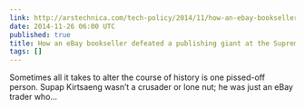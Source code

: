 ```yaml
---
link: http://arstechnica.com/tech-policy/2014/11/how-an-ebay-bookseller-defeated-a-publishing-giant-at-the-supreme-court/
date: 2014-11-26 06:00 UTC
published: true
title: How an eBay bookseller defeated a publishing giant at the Supreme Court
tags: []
---
```


Sometimes all it takes to alter the course of history is one pissed-off person. Supap Kirtsaeng wasn’t a crusader or lone nut; he was just an eBay trader who…
